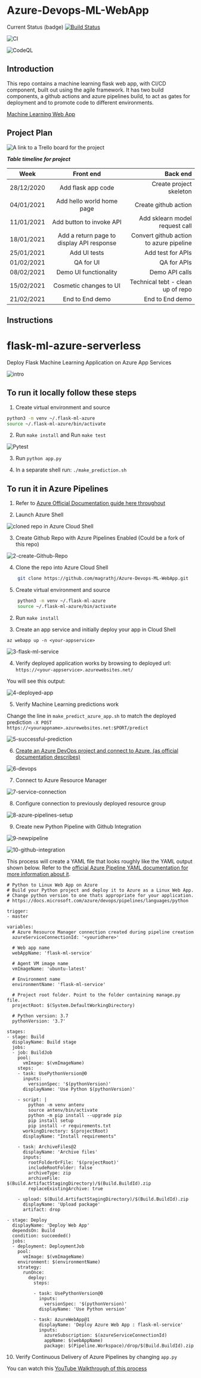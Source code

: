 # Azure-Devops-ML-WebApp

Current Status (badge)
[![Build Status](https://dev.azure.com/magrathj/Azure-Flask-ML-App-Project/_apis/build/status/magrathj.Azure-Devops-ML-WebApp?branchName=main)](https://dev.azure.com/magrathj/Azure-Flask-ML-App-Project/_build/latest?definitionId=3&branchName=main)

![CI](https://github.com/magrathj/Azure-Devops-ML-WebApp/workflows/CI/badge.svg)

![CodeQL](https://github.com/magrathj/Azure-Devops-ML-WebApp/workflows/CodeQL/badge.svg)

## Introduction

This repo contains a machine learning flask web app, with CI/CD component, built out using the agile framework. It has two build components, a github actions and azure pipelines build, to act as gates for deployment and to promote code to different environments. 


[Machine Learning Web App](https://azure-flask-ml-app.azurewebsites.net/)

## Project Plan

![A link to a Trello board for the project](https://github.com/magrathj/Azure-Devops-ML-WebApp/projects/1)

***Table timeline for project***

| Week   |      Front end      |  Back end |
|----------|:-------------:|------:|
| 28/12/2020 |  Add flask app code | Create project skeleton |
| 04/01/2021 |  Add hello world home page   |   Create github action |
| 11/01/2021 |  Add button to invoke API |  Add sklearn model request call   |
| 18/01/2021 |  Add a return page to display API response |  Convert github action to azure pipeline    |
| 25/01/2021 |  Add UI tests |    Add test for APIs |
| 01/02/2021 |  QA for UI |    QA for APIs |
| 08/02/2021 |  Demo UI functionality |    Demo API calls |
| 15/02/2021 |  Cosmetic changes to UI |    Technical tebt - clean up of repo |
| 21/02/2021 |  End to End demo |    End to End demo |

## Instructions

# flask-ml-azure-serverless
Deploy Flask Machine Learning Application on Azure App Services

![intro](./images/project_framework.PNG)

## To run it locally follow these steps

1.  Create virtual environment and source

```bash
python3 -m venv ~/.flask-ml-azure
source ~/.flask-ml-azure/bin/activate
```

2.  Run `make install` and Run `make test`


![Pytest](./images/pytest_passing.PNG)

3.  Run `python app.py`

4.  In a separate shell run: `./make_prediction.sh`

## To run it in Azure Pipelines

1.  Refer to [Azure Official Documentation guide here throughout](https://docs.microsoft.com/en-us/azure/devops/pipelines/ecosystems/python-webapp?view=azure-devops)

2. Launch Azure Shell  


![cloned repo in Azure Cloud Shell](./images/azure-cli-cloned-repo.PNG)


3.  Create Github Repo with Azure Pipelines Enabled (Could be a fork of this repo)

![2-create-Github-Repo](./images/create-github-repo.PNG)

4. Clone the repo into Azure Cloud Shell


``` bash 
    git clone https://github.com/magrathj/Azure-Devops-ML-WebApp.git
```


5.  Create virtual environment and source

```bash
    python3 -m venv ~/.flask-ml-azure
    source ~/.flask-ml-azure/bin/activate
```

2.  Run `make install`

3.  Create an app service and initially deploy your app in Cloud Shell

`az webapp up -n <your-appservice>`

![3-flask-ml-service](./images/az-build-web-app.PNG)

4. Verify deployed application works by browsing to deployed url: `https://<your-appservice>.azurewebsites.net/`

You will see this output:


![4-deployed-app](./images/az-app-up-and-running-with-response.PNG)

5.  Verify Machine Learning predictions work

Change the line in `make_predict_azure_app.sh` to match the deployed prediction
`-X POST https://<yourappname>.azurewebsites.net:$PORT/predict `

![5-successful-prediction](./images/az-make-predictions.PNG)

6. [Create an Azure DevOps project and connect to Azure, (as official documentation describes)](https://docs.microsoft.com/en-us/azure/devops/pipelines/ecosystems/python-webapp?view=azure-devops)

![6-devops](./images/azure-devops-create-new-project.PNG)

7.  Connect to Azure Resource Manager

![7-service-connection](./images/azure-devops-create-service-connection.PNG)

8.  Configure connection to previously deployed resource group

![8-azure-pipelines-setup](https://user-images.githubusercontent.com/58792/89560149-988b4200-d7e4-11ea-9e25-3554ac2bd8fd.png)

9.  Create new Python Pipeline with Github Integration

![9-newpipeline](https://user-images.githubusercontent.com/58792/89560429-f750bb80-d7e4-11ea-9f85-241d65d25c55.png)

![10-github-integration](https://user-images.githubusercontent.com/58792/89560627-5282ae00-d7e5-11ea-8b0b-bdecfff0e4d3.png)


This process will create a YAML file that looks roughly like the YAML output shown below.  Refer to the [official Azure Pipeline YAML documentation for more information about it](https://docs.microsoft.com/en-us/azure/devops/pipelines/ecosystems/python-webapp?view=azure-devops#yaml-pipeline-explained).

```
# Python to Linux Web App on Azure
# Build your Python project and deploy it to Azure as a Linux Web App.
# Change python version to one thats appropriate for your application.
# https://docs.microsoft.com/azure/devops/pipelines/languages/python

trigger:
- master

variables:
  # Azure Resource Manager connection created during pipeline creation
  azureServiceConnectionId: '<youridhere>'
  
  # Web app name
  webAppName: 'flask-ml-service'

  # Agent VM image name
  vmImageName: 'ubuntu-latest'

  # Environment name
  environmentName: 'flask-ml-service'

  # Project root folder. Point to the folder containing manage.py file.
  projectRoot: $(System.DefaultWorkingDirectory)
  
  # Python version: 3.7
  pythonVersion: '3.7'

stages:
- stage: Build
  displayName: Build stage
  jobs:
  - job: BuildJob
    pool:
      vmImage: $(vmImageName)
    steps:
    - task: UsePythonVersion@0
      inputs:
        versionSpec: '$(pythonVersion)'
      displayName: 'Use Python $(pythonVersion)'
    
    - script: |
        python -m venv antenv
        source antenv/bin/activate
        python -m pip install --upgrade pip
        pip install setup
        pip install -r requirements.txt
      workingDirectory: $(projectRoot)
      displayName: "Install requirements"

    - task: ArchiveFiles@2
      displayName: 'Archive files'
      inputs:
        rootFolderOrFile: '$(projectRoot)'
        includeRootFolder: false
        archiveType: zip
        archiveFile: $(Build.ArtifactStagingDirectory)/$(Build.BuildId).zip
        replaceExistingArchive: true

    - upload: $(Build.ArtifactStagingDirectory)/$(Build.BuildId).zip
      displayName: 'Upload package'
      artifact: drop

- stage: Deploy
  displayName: 'Deploy Web App'
  dependsOn: Build
  condition: succeeded()
  jobs:
  - deployment: DeploymentJob
    pool:
      vmImage: $(vmImageName)
    environment: $(environmentName)
    strategy:
      runOnce:
        deploy:
          steps:
          
          - task: UsePythonVersion@0
            inputs:
              versionSpec: '$(pythonVersion)'
            displayName: 'Use Python version'

          - task: AzureWebApp@1
            displayName: 'Deploy Azure Web App : flask-ml-service'
            inputs:
              azureSubscription: $(azureServiceConnectionId)
              appName: $(webAppName)
              package: $(Pipeline.Workspace)/drop/$(Build.BuildId).zip
  ```
10.  Verify Continuous Delivery of Azure Pipelines by changing `app.py`

You can watch this [YouTube Walkthrough of this process](https://www.youtube.com/watch?v=3KF9DltYvZU)



